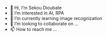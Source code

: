 - 👋 Hi, I’m Sekou Dioubate
- 👀 I’m interested in AI, RPA
- 🌱 I’m currently learning image recognization
- 💞️ I’m looking to collaborate on ...
- 📫 How to reach me ...

<!---
dioukem/dioukem is a ✨ special ✨ repository because its `README.md` (this file) appears on your GitHub profile.
You can click the Preview link to take a look at your changes.
--->
